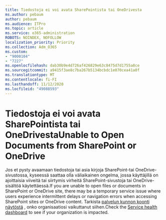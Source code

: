 ```yaml
---
title: Tiedostoja ei voi avata SharePointista tai OneDrivesta
ms.author: pebaum
author: pebaum
ms.audience: ITPro
ms.topic: article
ms.service: o365-administration
ROBOTS: NOINDEX, NOFOLLOW
localization_priority: Priority
ms.collection: Adm_O365
ms.custom:
- "9000104"
- "7227"
ms.openlocfilehash: dab30b9e4d726af426829e63c8475d7d1755a8ce
ms.sourcegitcommit: a9415f3ae8c7ba267b5134bcbdc1e070cea41a0f
ms.translationtype: MT
ms.contentlocale: fi-FI
ms.lasthandoff: 11/12/2020
ms.locfileid: "49088593"
---
```

# <a name="unable-to-open-documents-from-sharepoint-or-onedrive"></a><span data-ttu-id="7c4af-102">Tiedostoja ei voi avata SharePointista tai OneDrivesta</span><span class="sxs-lookup"><span data-stu-id="7c4af-102">Unable to Open Documents from SharePoint or OneDrive</span></span>

<span data-ttu-id="7c4af-103">Jos et pysty avaamaan tiedostoja tai asia kirjoja SharePoint-tai OneDrive-sivustossa, kyseessä saattaa olla väliaikainen ongelma, jossa käyttäjillä on ajoittaisia viiveitä tai siirtymis virheitä SharePoint-sivustoja tai OneDrive-sisältöä käytettäessä.</span><span class="sxs-lookup"><span data-stu-id="7c4af-103">If you are unable to open files or documents in SharePoint or OneDrive site, there may be a temporary service issue where users experience intermittent delays or navigation errors when accessing SharePoint sites or OneDrive content.</span></span> <span data-ttu-id="7c4af-104">Tarkista [palvelun kunnon koonti näytöstä](https://admin.microsoft.com/AdminPortal/Home#/servicehealth) , onko organisaatiosi vaikuttanut siihen.</span><span class="sxs-lookup"><span data-stu-id="7c4af-104">Check the [Service health dashboard](https://admin.microsoft.com/AdminPortal/Home#/servicehealth) to see if your organization is impacted.</span></span>
